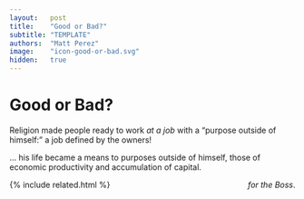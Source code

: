 ```yaml
---
layout:   post
title:    "Good or Bad?"
subtitle: "TEMPLATE"
authors:  "Matt Perez"
image:    "icon-good-or-bad.svg"
hidden:   true
---
```


<div style='display:none; '>
 <p><em>Escape from Freedom</em> was published in 1941. Pim de Morre, co-founder of <em>Corporate Rebels</em>, reminded me of it (he is reading it!). I read it when I was 18-19 years old (I am a mere 73 now).</p>
</div>

<h1>Good or Bad?</h1>
 <p>Religion made people ready to work <em>at a job</em> with a &ldquo;purpose outside of himself:&rdquo; a job defined by the owners!</p>
  <div style="margin-bottom:0; "> 
 <p class="_citation">&hellip; his life became a means to purposes outside of himself, those of economic productivity and accumulation of capital.</p><span style="float:right; "><em>for the Boss</em>.</span>
</div>
 
{% include related.html %}